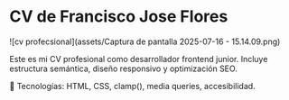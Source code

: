 # CV de Francisco Jose Flores

![cv profecsional](assets/Captura de pantalla 2025-07-16 - 15.14.09.png)

Este es mi CV profesional como desarrollador frontend junior. Incluye estructura semántica, diseño responsivo y optimización SEO.

🔧 Tecnologías: HTML, CSS, clamp(), media queries, accesibilidad.
